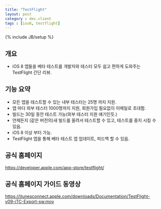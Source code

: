 ```yaml
---
title: "TestFlight"
layout: post
category : dev.client
tags : [ios8, testflight]
---
```

{% include JB/setup %}

개요
---

- iOS 8 앱들을 베타 테스트를 개발자와 테스터 모두 쉽고 편하게 도와주는 TestFlight 간단 리뷰.


기능 요약
-------

-   모든 앱을 테스트할 수 있는 내부 테스터는 25명 까지 지원.
-   앱 마다 외부 테스터 1000명까지 지원, 회원가입 필요없이 이메일로 초대함.
-   빌드는 30일 동안 테스트 가능(외부 테스터 지원 얘기인듯.)
-   언제든지 (같은 버전의)새 빌드를 올려서 테스트할 수 있고, 테스트를 중지 시킬 수 있음.
-   iOS 8 이상 부터 가능.
-   TestFlight 앱을 통해 베타 테스트 앱 업데이트, 피드백 할 수 있음.

공식 홈페이지
----------
<https://developer.apple.com/app-store/testflight/>

공식 홈페이지 가이드 동영상
---------------------

<https://itunesconnect.apple.com/downloads/Documentation/TestFlight-v09-iTC-Export-sw.mov>